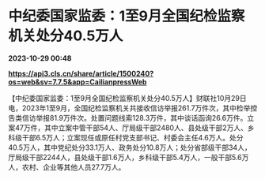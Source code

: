 # 中纪委国家监委：1至9月全国纪检监察机关处分40.5万人

**2023-10-29 00:48**

**https://api3.cls.cn/share/article/1500240?os=web&sv=7.7.5&app=CailianpressWeb**

【中纪委国家监委：1至9月全国纪检监察机关处分40.5万人】财联社10月29日电，2023年1至9月，全国纪检监察机关共接收信访举报261.7万件次，其中检举控告类信访举报81.9万件次。处置问题线索128.3万件，其中谈话函询26.6万件。立案47万件，其中立案中管干部54人、厅局级干部2480人、县处级干部2万人、乡科级干部6.5万人；立案现任或原任村党支部书记、村委会主任4.6万人。处分40.5万人，其中党纪处分33.1万人、政务处分10.8万人；处分省部级干部34人，厅局级干部2244人，县处级干部1.6万人，乡科级干部5.4万人，一般干部5.6万人，农村、企业等其他人员27.7万人。